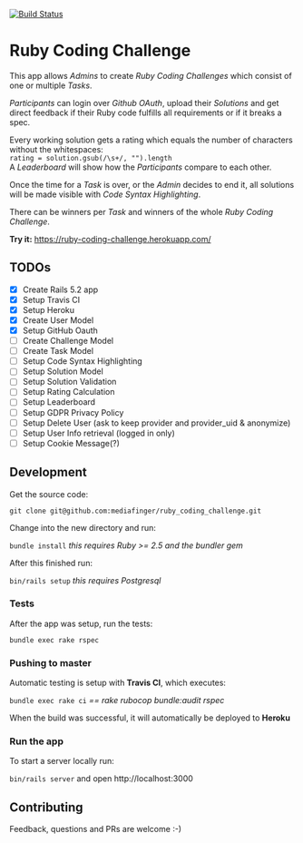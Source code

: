[![Build Status](https://travis-ci.com/mediafinger/ruby_coding_challenge.svg?branch=master)](https://travis-ci.com/mediafinger/ruby_coding_challenge)

# Ruby Coding Challenge

This app allows _Admins_ to create _Ruby Coding Challenges_ which consist of one or multiple _Tasks_.

_Participants_ can login over _Github OAuth_, upload their _Solutions_ and get direct feedback if their Ruby code fulfills all requirements or if it breaks a spec.

Every working solution gets a rating which equals the number of characters without the whitespaces:  
`rating = solution.gsub(/\s+/, "").length`  
A _Leaderboard_ will show how the _Participants_ compare to each other.

Once the time for a _Task_ is over, or the _Admin_ decides to end it, all solutions will be made visible with _Code Syntax Highlighting_.

There can be winners per _Task_ and winners of the whole _Ruby Coding Challenge_.

**Try it:** https://ruby-coding-challenge.herokuapp.com/

## TODOs

- [x] Create Rails 5.2 app
- [x] Setup Travis CI
- [x] Setup Heroku
- [x] Create User Model
- [x] Setup GitHub Oauth
- [ ] Create Challenge Model
- [ ] Create Task Model
- [ ] Setup Code Syntax Highlighting
- [ ] Setup Solution Model
- [ ] Setup Solution Validation
- [ ] Setup Rating Calculation
- [ ] Setup Leaderboard
- [ ] Setup GDPR Privacy Policy
- [ ] Setup Delete User (ask to keep provider and provider_uid & anonymize)
- [ ] Setup User Info retrieval (logged in only)
- [ ] Setup Cookie Message(?)

## Development

Get the source code:

`git clone git@github.com:mediafinger/ruby_coding_challenge.git`

Change into the new directory and run:

`bundle install` _this requires Ruby >= 2.5 and the bundler gem_

After this finished run:

`bin/rails setup` _this requires Postgresql_

### Tests

After the app was setup, run the tests:

`bundle exec rake rspec`

### Pushing to master

Automatic testing is setup with **Travis CI**, which executes:

`bundle exec rake ci` _== rake rubocop bundle:audit rspec_

When the build was successful, it will automatically be deployed to **Heroku**

### Run the app

To start a server locally run:

`bin/rails server` and open http://localhost:3000

## Contributing

Feedback, questions and PRs are welcome :-)
